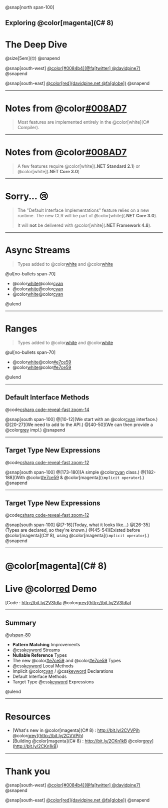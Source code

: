 ﻿@snap[north span-100]
<h2>Exploring @color[magenta](C# 8)</h2>
<h1>The Deep Dive</h1>
@size[5em](🤓)
@snapend

@snap[south-west]
[@color[#0084b4](@fa[twitter] @davidpine7)](https://twitter.com/davidpine7)
@snapend

@snap[south-east]
[@color[red](davidpine.net @fa[globe])](http://davidpine.net/)
@snapend

---

# Notes from @color[#008AD7](Microsoft)

> Most features are implemented entirely in the @color[white](C# Compiler).

---

# Notes from @color[#008AD7](Microsoft)

> A few features require @color[white](__.NET Standard 2.1__) or @color[white](__.NET Core 3.0__)

---

# Sorry... 😢

> The "Default Interface Implementations" feature relies on a new runtime. The new CLR will be part of @color[white](__.NET Core 3.0__).
>
> It will __not__ be delivered with @color[white](__.NET Framework 4.8__).

---


# Async Streams

> Types added to @color[white](__netstandard2.1__) and @color[white](__netcoreapp3.0__)

@ul[no-bullets span-70]

 - @color[white](System.)@color[cyan](`IAsyncDisposable`)
 - @color[white](System.)@color[cyan](`IAsyncEnumerable<T>`)
 - @color[white](System.)@color[cyan](`IAsyncEnumerator<T>`)

@ulend

---

# Ranges

> Types added to @color[white](__netstandard2.1__) and @color[white](__netcoreapp3.0__)

@ul[no-bullets span-70]

 - @color[white](System.)@color[#e7ce59](`Range`) 
 - @color[white](System.)@color[#e7ce59](`Index`)

@ulend

---

## Default Interface Methods

@code[csharp code-reveal-fast zoom-14](/default-interface-methods.txt)

@snap[south span-100]
@[10-12](We start with an @color[cyan](`IRepository`) interface.)
@[20-27](We need to add to the API.)
@[40-50](We can then provide a @color[grey](default) impl.)
@snapend

---

## Target Type New Expressions

@code[csharp code-reveal-fast zoom-12](/IEvangelist.CSharp.Eight/PatternMatching.cs)

@snap[south span-100]
@[173-180](A simple @color[cyan](`Point`) class.)
@[182-188](With @color[#e7ce59](`Deconstruct`) & @color[magenta](`implicit operator`).)
@snapend

---

## Target Type New Expressions

@code[csharp code-reveal-fast zoom-12](/target-type-new-expressions.txt)

@snap[south span-100]
@[7-16](Today, what it looks like...)
@[26-35](Types are declared, so they're known.)
@[45-54](Existed before @color[magenta](C# 8), using @color[magenta](`implicit operator`).)
@snapend

---

# @color[magenta](C# 8)
# Live @color[red](@fa[code]) Demo

[Code : http://bit.ly/2V3fdla @color[grey](@fa[link])](http://bit.ly/2V3fdla)

---

## Summary

@ul[span-80](false)

 - __Pattern Matching__ Improvements
 - @css[keyword](`async`) Streams
 - __Nullable Reference__ Types
 - The new @color[#e7ce59](`Range`) and @color[#e7ce59](`Index`) Types
 - @css[keyword](`static`) Local Methods
 - Implicit @color[cyan](`Dispose`) / @css[keyword](`using`) Declarations
 - Default Interface Methods
 - Target Type @css[keyword](`new`) Expressions

@ulend

---

# Resources

 - [What's new in @color[magenta](C# 8) : http://bit.ly/2CVVPjh @color[grey](@fa[link])](http://bit.ly/2CVVPjh)
 - [Building @color[magenta](C# 8) : http://bit.ly/2CKn1kB @color[grey](@fa[link])](http://bit.ly/2CKn1kB)

---

# Thank you

@snap[south-west]
[@color[#0084b4](@fa[twitter] @davidpine7)](https://twitter.com/davidpine7)
@snapend

@snap[south-east]
[@color[red](davidpine.net @fa[globe])](http://davidpine.net/)
@snapend
